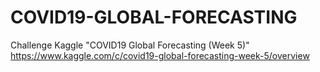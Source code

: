 # COVID19-GLOBAL-FORECASTING

Challenge Kaggle "COVID19 Global Forecasting (Week 5)" <br>
https://www.kaggle.com/c/covid19-global-forecasting-week-5/overview  
